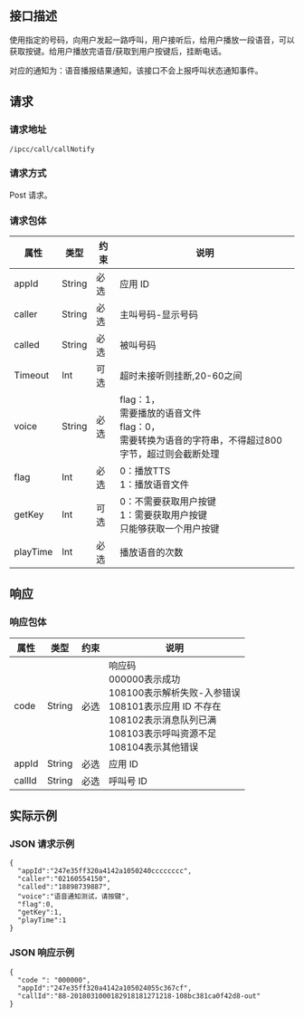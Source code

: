 ## 接口描述

使用指定的号码，向用户发起一路呼叫，用户接听后，给用户播放一段语音，可以获取按键。给用户播放完语音/获取到用户按键后，挂断电话。

对应的通知为：语音播报结果通知，该接口不会上报呼叫状态通知事件。

## 请求
### 请求地址

```
/ipcc/call/callNotify
```

### 请求方式
Post 请求。

### 请求包体

| 属性      | 类型     | 约束   | 说明                             |
| ------- | ------ | ---- | ------------------------------ |
| appId	  |String	  |必选   |	应用 ID|
| caller	|String	  |必选   |	主叫号码-显示号码|
| called  |	String	|必选	  |被叫号码|
| Timeout	|Int	    |可选	  |超时未接听则挂断,20-60之间|
| voice   |	String  |	必选	|flag：1，<br>需要播放的语音文件<br>flag：0，<br>需要转换为语音的字符串，不得超过800字节，超过则会截断处理|
| flag    |	Int	    |必选	  |0：播放TTS<br>1：播放语音文件|
| getKey	|Int      |	可选  |0：不需要获取用户按键<br>1：需要获取用户按键<br>只能够获取一个用户按键|
| playTime|Int      |	必选  |	播放语音的次数|


## 响应
### 响应包体

| 属性     | 类型     | 约束   | 说明                                       |
| ------ | ------ | ---- | ---------------------------------------- |
| code   | String | 必选   | 响应码<br>000000表示成功<br>108100表示解析失败-入参错误<br>108101表示应用 ID 不存在<br>108102表示消息队列已满<br>108103表示呼叫资源不足<br>108104表示其他错误 |
| appId  | String | 必选   | 应用 ID                                    |
| callId | String | 必选   | 呼叫号 ID                                   |

## 实际示例
### JSON 请求示例

```
{
  "appId":"247e35ff320a4142a1050240cccccccc",
  "caller":"02160554150",
  "called":"18898739887",
  "voice":"语音通知测试，请按键",
  "flag":0,
  "getKey":1,
  "playTime":1
}
```

### JSON 响应示例

```
{
  "code ": "000000",
  "appId":"247e35ff320a4142a105024055c367cf",
  "callId":"88-2018031000182918181271218-108bc381ca0f42d8-out"
}
```
